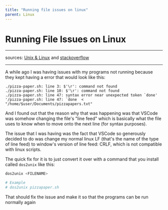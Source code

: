 ```yaml
---
title: "Running file issues on linux"
parent: Linux
---
```

# Running File Issues on Linux
___
sources: [Unix & Linux](<https://unix.stackexchange.com/questions/79702/how-to-test-whether-a-file-uses-crlf-or-lf-without-modifying-it>) and [stackoverflow](<https://stackoverflow.com/questions/1552749/difference-between-cr-lf-lf-and-cr-line-break-types>)
___
A while ago I was having issues with my programs not running because they kept having a error that would look like this:
```
./pizza-paper.sh: line 3: $'\r': command not found
./pizza-paper.sh: line 10: $'\r': command not found
./pizza-paper.sh: line 47: syntax error near unexpected token `done'
'/pizza-paper.sh: line 47: `done  < "/home/$user/Documents/pizzapapers.txt"
```

And I found out that the reason why that was happening was that VSCode was somehow changing the file's "line feed" which is basically what the file uses to know when to move onto the next line (for syntax purposes).

The issue that I was having was the fact that VSCode so generously decided to do was change my normal linux LF (that's the name of the type of line feed) to window's version of line feed: CRLF, which is not compatible with linux scripts.

The quick fix for it is to just convert it over with a command that you install called `dos2unix` like this:
```bash
dos2unix <FILENAME>

# Example
# dos2unix pizzapaper.sh
```

That should fix the issue and make it so that the programs can be run normally again
